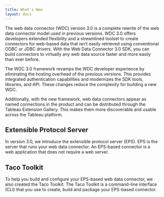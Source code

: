 ```yaml
---
title: What's New
layout: docs
---
```

The web data connector (WDC) version 3.0 is a complete rewrite of the web data connector model used in previous versions. WDC 3.0 offers developers extended flexibility and a streamlined toolset to create connectors for web-based data that isn’t easily retrieved using conventional ODBC or JDBC drivers. With the Web Data Connector 3.0 SDK, you can build connectors to virtually any web data source faster and more easily than ever before.

The WDC 3.0 framework revamps the WDC developer experience by eliminating the hosting overhead of the previous versions. This provides integrated authentication capabilities and modernizes the SDK tools, libraries, and API. These changes reduce the complexity for building a new WDC.

Additionally, with the new framework, web data connectors appear as named connections in the product and can be distributed through the Tableau Extension Gallery. This makes them more discoverable and usable across the Tableau platform.

## Extensible Protocol Server

In version 3.0, we introduce the extensible protocol server (EPS). EPS is the server that runs your web data connector. An EPS-based connector is a web application that does not require a web server.

## Taco Toolkit

To help you build and configure your EPS-based web data connector, we also created the Taco Toolkit. The Taco Toolkit is a command-line interface (CLI) that you use to create, build and package your EPS-based connector.